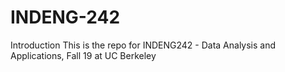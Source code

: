 # INDENG-242
Introduction
This is the repo for INDENG242 - Data Analysis and Applications, Fall 19 at UC Berkeley
